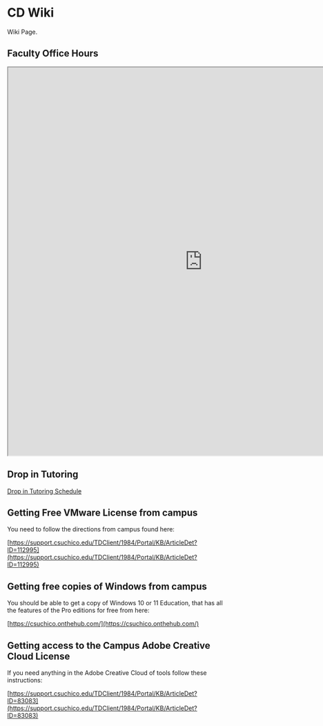 # CD Wiki
Wiki Page. 

## Faculty Office Hours

<iframe height="900" src="https://docs.google.com/spreadsheets/d/1QVW56oeESJEIzLw1xScfWzZ-mDjXq7QnYgGcA7CjY_c/htmlview?gid=0&amp;single=true&amp;widget=true&amp;headers=false" title="faculty hours" width="900"></iframe>

## Drop in Tutoring

[Drop in Tutoring Schedule](https://docs.google.com/spreadsheets/d/1nKZrqSS4DoQSAv4uS7j_8p3oucPqUCpNaEGaNvsQNf8/edit?usp=sharing)

## Getting Free VMware License from campus

You need to follow the directions from campus found here:

[https://support.csuchico.edu/TDClient/1984/Portal/KB/ArticleDet?ID=112995](https://support.csuchico.edu/TDClient/1984/Portal/KB/ArticleDet?ID=112995)

## Getting free copies of Windows from campus

You should be able to get a copy of Windows 10 or 11 Education, that has all the features of the Pro editions for free from here:

[https://csuchico.onthehub.com/](https://csuchico.onthehub.com/)

## Getting access to the Campus Adobe Creative Cloud License

If you need anything in the Adobe Creative Cloud of tools follow these instructions:

[https://support.csuchico.edu/TDClient/1984/Portal/KB/ArticleDet?ID=83083](https://support.csuchico.edu/TDClient/1984/Portal/KB/ArticleDet?ID=83083)
